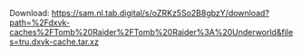 Download: https://sam.nl.tab.digital/s/oZRKz5So2B8gbzY/download?path=%2Fdxvk-caches%2FTomb%20Raider%2FTomb%20Raider%3A%20Underworld&files=tru.dxvk-cache.tar.xz
